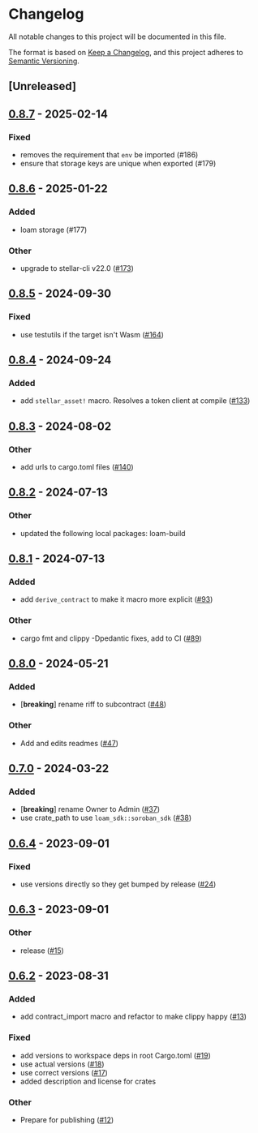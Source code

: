 # Changelog
All notable changes to this project will be documented in this file.

The format is based on [Keep a Changelog](https://keepachangelog.com/en/1.0.0/),
and this project adheres to [Semantic Versioning](https://semver.org/spec/v2.0.0.html).

## [Unreleased]

## [0.8.7](https://github.com/loambuild/loam/compare/loam-sdk-macro-v0.8.6...loam-sdk-macro-v0.8.7) - 2025-02-14

### Fixed

- removes the requirement that `env` be imported (#186)
- ensure that storage keys are unique when exported (#179)

## [0.8.6](https://github.com/loambuild/loam/compare/loam-sdk-macro-v0.8.5...loam-sdk-macro-v0.8.6) - 2025-01-22

### Added

- loam storage (#177)

### Other

- upgrade to stellar-cli v22.0 ([#173](https://github.com/loambuild/loam/pull/173))

## [0.8.5](https://github.com/loambuild/loam/compare/loam-sdk-macro-v0.8.4...loam-sdk-macro-v0.8.5) - 2024-09-30

### Fixed

- use testutils if the target isn't Wasm ([#164](https://github.com/loambuild/loam/pull/164))

## [0.8.4](https://github.com/loambuild/loam/compare/loam-sdk-macro-v0.8.3...loam-sdk-macro-v0.8.4) - 2024-09-24

### Added

- add `stellar_asset!` macro. Resolves a token client at compile ([#133](https://github.com/loambuild/loam/pull/133))

## [0.8.3](https://github.com/loambuild/loam/compare/loam-sdk-macro-v0.8.2...loam-sdk-macro-v0.8.3) - 2024-08-02

### Other
- add urls to cargo.toml files ([#140](https://github.com/loambuild/loam/pull/140))

## [0.8.2](https://github.com/loambuild/loam-sdk/compare/loam-sdk-macro-v0.8.1...loam-sdk-macro-v0.8.2) - 2024-07-13

### Other
- updated the following local packages: loam-build

## [0.8.1](https://github.com/loambuild/loam-sdk/compare/loam-sdk-macro-v0.8.0...loam-sdk-macro-v0.8.1) - 2024-07-13

### Added
- add `derive_contract` to make it macro more explicit ([#93](https://github.com/loambuild/loam-sdk/pull/93))

### Other
- cargo fmt and clippy -Dpedantic fixes, add to CI ([#89](https://github.com/loambuild/loam-sdk/pull/89))

## [0.8.0](https://github.com/loambuild/loam-sdk/compare/loam-sdk-macro-v0.7.0...loam-sdk-macro-v0.8.0) - 2024-05-21

### Added
- [**breaking**] rename riff to subcontract ([#48](https://github.com/loambuild/loam-sdk/pull/48))

### Other
- Add and edits readmes ([#47](https://github.com/loambuild/loam-sdk/pull/47))

## [0.7.0](https://github.com/loambuild/loam-sdk/compare/loam-sdk-macro-v0.6.4...loam-sdk-macro-v0.7.0) - 2024-03-22

### Added
- [**breaking**] rename Owner to Admin ([#37](https://github.com/loambuild/loam-sdk/pull/37))
- use crate_path to use `loam_sdk::soroban_sdk` ([#38](https://github.com/loambuild/loam-sdk/pull/38))

## [0.6.4](https://github.com/loambuild/loam-sdk/compare/loam-sdk-macro-v0.6.3...loam-sdk-macro-v0.6.4) - 2023-09-01

### Fixed
- use versions directly so they get bumped by release ([#24](https://github.com/loambuild/loam-sdk/pull/24))

## [0.6.3](https://github.com/loambuild/loam-sdk/compare/loam-sdk-macro-v0.6.2...loam-sdk-macro-v0.6.3) - 2023-09-01

### Other
- release ([#15](https://github.com/loambuild/loam-sdk/pull/15))

## [0.6.2](https://github.com/loambuild/loam-sdk/releases/tag/loam-sdk-macro-v0.6.2) - 2023-08-31

### Added
- add contract_import macro and refactor to make clippy happy ([#13](https://github.com/loambuild/loam-sdk/pull/13))

### Fixed
- add versions to workspace deps in root Cargo.toml ([#19](https://github.com/loambuild/loam-sdk/pull/19))
- use actual versions ([#18](https://github.com/loambuild/loam-sdk/pull/18))
- use correct versions ([#17](https://github.com/loambuild/loam-sdk/pull/17))
- added description and license for crates

### Other
- Prepare for publishing ([#12](https://github.com/loambuild/loam-sdk/pull/12))
